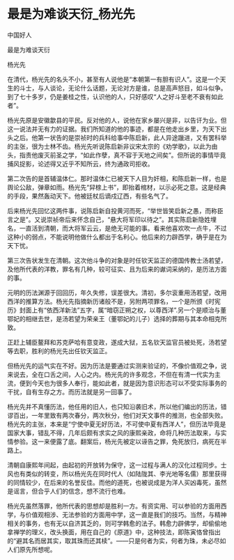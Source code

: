 # 最是为难谈天衍_杨光先

中国好人

最是为难谈天衍

杨光先

在清代，杨光先的名头不小，甚至有人说他是“本朝第一有胆有识人”。这是一个天生的斗士，与人谈论，无论什么话题，无论对方是谁，总是高声怒目，如斗似争。到了七十多岁，仍是姜桂之性，认识他的人，只好感叹“人之好斗至老不衰有如此者”。

杨光先原是安徽歙县的平民。反对他的人，说他在家乡屡兴是非，以告讦为业。但这一说法并无有力的证据。我们所知道的他的事迹，都是在他走出乡里，为天下出头之后。他第一状告的是崇祯时的兵科给事中陈启新，此人异途躐进，又有罢科举的主张，很为士林不齿。杨光先听说陈启新非议宋太宗的《劝学歌》，以此为由头，指责他废灭前圣之学，“如此作孽，真不容于天地之间矣”。但所说的事情毕竟捕风捉影，论述得又近乎不知所云，终为通政司拒收。

第二次告的是首辅温体仁。那时温体仁已被天下人目为奸相，和陈启新一样，也是舆论公敌，弹章如雨。杨光先“舁榇上书”，即抬着棺材，以示必死之意。这是经典的手段，果然轰动天下。他被廷杖后谪戍辽西，有些名气了。

后来杨光先回忆这两件事，说陈启新自投黄河而死，“举世皆笑启新之愚，而称臣言之是”。又说崇祯帝后来怀念自己，“悬大将军印以待之”。其实陈启新隐姓埋名，一直活到清朝，而大将军云云，是绝无可能的事。看来他喜欢吹一点牛，不过这种小的弱点，不能说明他做什么都出于名利心。他后来的力辟西学，确乎是在为天下忧。

第三次告状发生在清朝。这次他斗争的对象是时任钦天监正的德国传教士汤若望，及他所代表的洋教，罪名有几种，较可征实、且为后来的谳词采纳的，是历法方面的事。

元明的历法渊源于回回历，年久失修，误差很大。清初，多尔衮重用汤若望，改用西洋的推算方法。杨光先指摘新历诸般不是，另附两项罪名，一个是所颁《时宪历》封面上有“依西洋新法”五字，属“暗窃正朔之权，以尊西洋”.另一个是顺治与董鄂妃的相继去世，是汤若望为荣亲王（董鄂妃的儿子）选择的葬期与其本命相克所致。

正赶上辅臣鳌拜和苏克萨哈有意变政，遂成大狱，五名钦天监官员被处死，汤若望等去职，胜利的杨光先出任钦天监正。

但杨光先的运气实在不好。因为历法是要通过实测来验证的，不像价值观之争，说来说去，全在口舌之间，人心之内。杨光先的许多观念，不但在有清一代实为主流，便到今天也为很多人奉行，能如此者，就是因为意识形态可以不受实际事务的干扰，自有生存之方。而历法就是另一回事了。

杨光先并不真懂历法，他任用的旧人，也只知沿袭旧术，所以他们编出的历法，错谬百出，一年里致有两次春分，两次秋分，他们对天文事件的推测，也全部失败。杨光先的主张，本来是“宁使中夏无好历法，不可使中夏有西洋人”，但历法毕竟是国家大事，错乱不得，几年后颇有求实之风的康熙亲政，命将几种历法取来，与实情参验。这一来便露了底。翻案后，杨光先被定以诬告之罪，免死放归，病死在半路上。

清朝自康熙年间起，由起初的开放转为保守，这一过程与满人的汉化过程同步。士风也有类似的转变，所以杨光先在同时代人（如陆陇其、李光地等名儒）那里获得的同情较少，在后来的名誉反佳。而他的道死，也被说成是为洋人买凶毒死，虽然是谣言，但合乎人们的信念，想不流行也难。

杨光先虽然落罪，他所代表的思想却是胜利一方。有资实用、可以参验的方面用西学，与价值观相涉、无法参验的方面用中学，这一直是我们的技巧。当然，与精神相关的事务，也有无以自济其乏的，则可学韩愈的法子。韩愈力辟佛学，却偷偷地拿禅学的理义，改头换面，用在自己的《原道》中，这种技法，即陈寅恪曾指出的“避其名而居其实，取其珠而还其椟”。——只是何者为实，何者为珠，未必尽如人们原先所想呢。